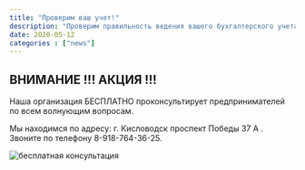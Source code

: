 ```yaml
---
title: "Проверим ваш учет!"
description: "Проверим правильность ведения вашего бухгалтерского учета"
date: 2020-05-12
categories : ["news"]
---
```


## ВНИМАНИЕ !!! АКЦИЯ !!!

Наша организация БЕСПЛАТНО проконсультирует предпринимателей по всем
волнующим вопросам. 

Мы находимся по адресу: г. Кисловодск проспект
Победы 37 А . Звоните по телефону 8-918-764-36-25.

![бесплатная консультация ](/img/image-12-05-20-00-53.jpeg)
